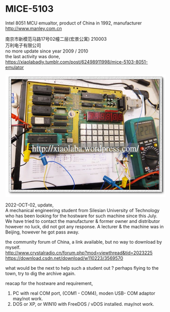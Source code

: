 # MICE-5103
Intel 8051 MCU emualtor, product of China in 1992, manufacturer http://www.manley.com.cn

南京市新模范马路17号02幢二层(宏景公寓) 210003   
万利电子有限公司  
no more update since year 2009 / 2010  
the last activity was done, https://xiaolabadiy.tumblr.com/post/62498911998/mice-5103-8051-emulator  
  
  
![mice-5103-8051-adc-config.jpg](mice-5103-8051-adc-config.jpg)  



2022-OCT-02, update,  
A mechanical engineering student from Silesian University of Technology who has been looking for the hostware for such machine since this July.  
We have tried to contact the manufacturer & former owner and distributor however no luck, did not got any response. A lecturer & the machine was in Beijing, however he got pass away.  

the community forum of China, a link available, but no way to download by myself.  
http://www.crystalradio.cn/forum.php?mod=viewthread&tid=2023225  
https://download.csdn.net/download/w110223/3569570  

what would be the next to help such a student out ? perhaps flying to the town, try to dig the archive again.

reacap for the hostware and requirement,  
1) PC with real COM port, (COM1 - COM4), moden USB- COM adaptor may/not work.  
2) DOS or XP, or WIN10 with FreeDOS / vDOS installed. may/not work.    
